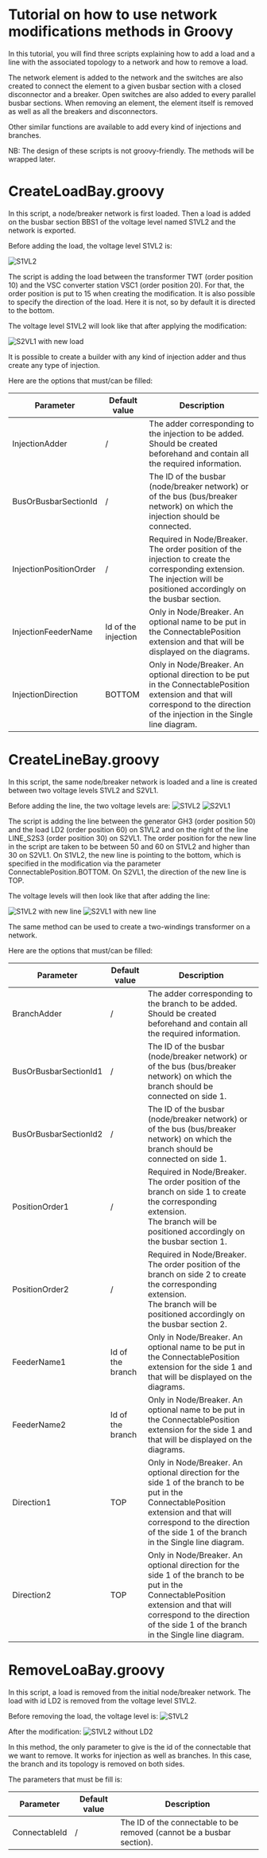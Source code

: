 # Tutorial on how to use network modifications methods in Groovy

In this tutorial, you will find three scripts explaining how to add a load and a line with the associated topology to a network and how to remove a load.

The network element is added to the network and the switches are also created to connect the element 
to a given busbar section with a closed disconnector and a breaker. Open switches are also added to every parallel busbar sections.
When removing an element, the element itself is removed as well as all the breakers and disconnectors.

Other similar functions are available to add every kind of injections and branches.

NB: The design of these scripts is not groovy-friendly. The methods will be wrapped later.

# CreateLoadBay.groovy

In this script, a node/breaker network is first loaded. Then a load is added on the busbar section BBS1 of the voltage level named S1VL2 and the network is exported.

Before adding the load, the voltage level S1VL2 is:

![S1VL2](.github/nb_network_s1vl2.png "S1VL2")

The script is adding the load between the transformer TWT (order position 10) and the VSC converter station VSC1 (order position 20). For that, the order position is put to 15 when creating the modification.
It is also possible to specify the direction of the load. Here it is not, so by default it is directed to the bottom.

The voltage level S1VL2 will look like that after applying the modification:

![S2VL1 with new load](.github/nb_network_with_load.png "S2VL1 with new load")

It is possible to create a builder with any kind of injection adder and thus create any type of injection.

Here are the options that must/can be filled:

| Parameter              | Default value       | Description                                                                                                                                                                       |
|------------------------|---------------------|-----------------------------------------------------------------------------------------------------------------------------------------------------------------------------------|
| InjectionAdder         | /                   | The adder corresponding to the injection to be added. <br/>Should be created beforehand and contain all the required information.                                                 |
| BusOrBusbarSectionId   | /                   | The ID of the busbar (node/breaker network) or of the bus (bus/breaker network) on which the injection should be connected.                                                       |
| InjectionPositionOrder | /                   | Required in Node/Breaker. The order position of the injection to create the corresponding extension. <br/> The injection will be positioned accordingly on the busbar section.    |
| InjectionFeederName    | Id of the injection | Only in Node/Breaker. An optional name to be put in the ConnectablePosition extension and that will be displayed on the diagrams.                                                 |
| InjectionDirection     | BOTTOM              | Only in Node/Breaker. An optional direction to be put in the ConnectablePosition extension and that will correspond to the direction of the injection in the Single line diagram. |


# CreateLineBay.groovy

In this script, the same node/breaker network is loaded and a line is created between two voltage levels S1VL2 and S2VL1.

Before adding the line, the two voltage levels are:
![S1VL2](.github/nb_network_s1vl2.png "S1VL2")
![S2VL1](.github/nb_network_s2vl1.png "S2VL1")

The script is adding the line between the generator GH3 (order position 50) and the load LD2 (order position 60) on S1VL2 and on the right of the line LINE_S2S3 (order position 30) on S2VL1.
The order position for the new line in the script are taken to be between 50 and 60 on S1VL2 and higher than 30 on S2VL1.
On S1VL2, the new line is pointing to the bottom, which is specified in the modification via the parameter ConnectablePosition.BOTTOM.
On S2VL1, the direction of the new line is TOP.

The voltage levels will then look like that after adding the line:

![S1VL2 with new line](.github/nb_network_with_new_line_S1VL2.png "S1VL2 with new line")
![S2VL1 with new line](.github/nb_network_with_new_line_s2vl1.png "S2VL1 with new line")

The same method can be used to create a two-windings transformer on a network.

Here are the options that must/can be filled:

| Parameter             | Default value    | Description                                                                                                                                                                                                               |
|-----------------------|------------------|---------------------------------------------------------------------------------------------------------------------------------------------------------------------------------------------------------------------------|
| BranchAdder           | /                | The adder corresponding to the branch to be added. <br/>Should be created beforehand and contain all the required information.                                                                                            |
| BusOrBusbarSectionId1 | /                | The ID of the busbar (node/breaker network) or of the bus (bus/breaker network) on which the branch should be connected on side 1.                                                                                        |
| BusOrBusbarSectionId2 | /                | The ID of the busbar (node/breaker network) or of the bus (bus/breaker network) on which the branch should be connected on side 1.                                                                                        |
| PositionOrder1        | /                | Required in Node/Breaker. The order position of the branch on side 1 to create the corresponding extension. <br/> The branch will be positioned accordingly on the busbar section 1.                                      |
| PositionOrder2        | /                | Required in Node/Breaker. The order position of the branch on side 2 to create the corresponding extension. <br/> The branch will be positioned accordingly on the busbar section 2.                                      |
| FeederName1           | Id of the branch | Only in Node/Breaker. An optional name to be put in the ConnectablePosition extension for the side 1 and that will be displayed on the diagrams.                                                                          |
| FeederName2           | Id of the branch | Only in Node/Breaker. An optional name to be put in the ConnectablePosition extension for the side 1 and that will be displayed on the diagrams.                                                                          |
| Direction1            | TOP              | Only in Node/Breaker. An optional direction for the side 1 of the branch to be put in the ConnectablePosition extension and that will correspond to the direction of the side 1 of the branch in the Single line diagram. |
| Direction2            | TOP              | Only in Node/Breaker. An optional direction for the side 1 of the branch to be put in the ConnectablePosition extension and that will correspond to the direction of the side 1 of the branch in the Single line diagram. |

# RemoveLoaBay.groovy

In this script, a load is removed from the initial node/breaker network. 
The load with id LD2 is removed from the voltage level S1VL2. 

Before removing the load, the voltage level is:
![S1VL2](.github/nb_network_s1vl2.png "S1VL2")

After the modification:
![S1VL2 without LD2](.github/nb_network_without_ld2.png)

In this method, the only parameter to give is the id of the connectable that we want to remove. It works for injection as well as branches. In this case, the branch and its topology is removed on both sides.

The parameters that must be fill is:

| Parameter     | Default value    | Description                                                           |
|---------------|------------------|-----------------------------------------------------------------------|
| ConnectableId | /                | The ID of the connectable to be removed (cannot be a busbar section). |
